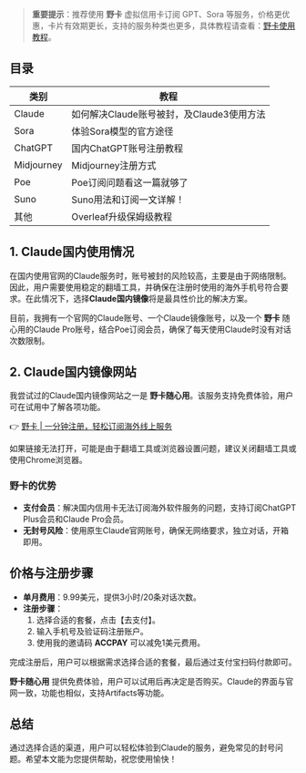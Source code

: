 > **重要提示**：推荐使用 **野卡** 虚拟信用卡订阅 GPT、Sora 等服务，价格更优惠，卡片有效期更长，支持的服务种类也更多，具体教程请查看：[野卡使用教程](https://bit.ly/bewildcard)。

## 目录

| 类别       | 教程                                                         |
|------------|--------------------------------------------------------------|
| Claude     | 如何解决Claude账号被封，及Claude3使用方法                  |
| Sora       | 体验Sora模型的官方途径                                       |
| ChatGPT    | 国内ChatGPT账号注册教程                                      |
| Midjourney | Midjourney注册方式                                          |
| Poe        | Poe订阅问题看这一篇就够了                                    |
| Suno       | Suno用法和订阅一文详解！                                     |
| 其他       | Overleaf升级保姆级教程                                        |

## 1. Claude国内使用情况

在国内使用官网的Claude服务时，账号被封的风险较高，主要是由于网络限制。因此，用户需要使用稳定的翻墙工具，并确保在注册时使用的海外手机号符合要求。在此情况下，选择**Claude国内镜像**将是最具性价比的解决方案。

目前，我拥有一个官网的Claude账号、一个Claude镜像账号，以及一个 **野卡** 随心用的Claude Pro账号，结合Poe订阅会员，确保了每天使用Claude时没有对话次数限制。

## 2. Claude国内镜像网站

我尝试过的Claude国内镜像网站之一是 **野卡随心用**。该服务支持免费体验，用户可在试用中了解各项功能。

👉 [野卡 | 一分钟注册，轻松订阅海外线上服务](https://bit.ly/bewildcard)

如果链接无法打开，可能是由于翻墙工具或浏览器设置问题，建议关闭翻墙工具或使用Chrome浏览器。

### 野卡的优势
- **支付会员**：解决国内信用卡无法订阅海外软件服务的问题，支持订阅ChatGPT Plus会员和Claude Pro会员。
- **无封号风险**：使用原生Claude官网账号，确保无网络要求，独立对话，开箱即用。

## 价格与注册步骤
- **单月费用**：9.99美元，提供3小时/20条对话次数。
- **注册步骤**：
  1. 选择合适的套餐，点击【去支付】。
  2. 输入手机号及验证码注册账户。
  3. 使用我的邀请码 **ACCPAY** 可以减免1美元费用。

完成注册后，用户可以根据需求选择合适的套餐，最后通过支付宝扫码付款即可。

**野卡随心用** 提供免费体验，用户可以试用后再决定是否购买。Claude的界面与官网一致，功能也相似，支持Artifacts等功能。

## 总结
通过选择合适的渠道，用户可以轻松体验到Claude的服务，避免常见的封号问题。希望本文能为您提供帮助，祝您使用愉快！